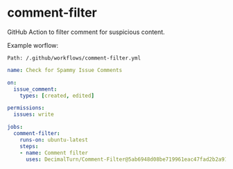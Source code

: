 # comment-filter
GitHub Action to filter comment for suspicious content.

Example worflow:

`Path: /.github/workflows/comment-filter.yml`

```yaml
name: Check for Spammy Issue Comments

on:
  issue_comment:
    types: [created, edited]

permissions:
  issues: write

jobs:
  comment-filter:
    runs-on: ubuntu-latest
    steps:
    - name: Comment filter
      uses: DecimalTurn/Comment-Filter@5ab6948d08be719961eac47fad2b2a91a06fc4c9 #v0.1.0
```
